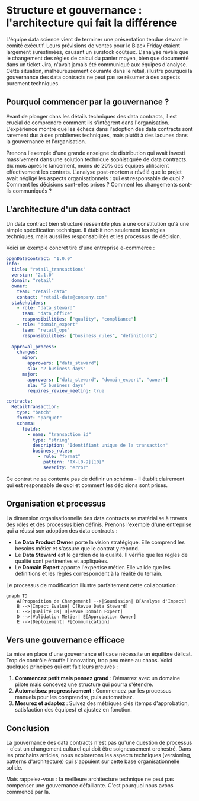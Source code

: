 # Structure et gouvernance : l'architecture qui fait la différence

L'équipe data science vient de terminer une présentation tendue devant le comité exécutif. Leurs prévisions de ventes pour le Black Friday étaient largement surestimées, causant un surstock coûteux. L'analyse révèle que le changement des règles de calcul du panier moyen, bien que documenté dans un ticket Jira, n'avait jamais été communiqué aux équipes d'analyse. Cette situation, malheureusement courante dans le retail, illustre pourquoi la gouvernance des data contracts ne peut pas se résumer à des aspects purement techniques.

## Pourquoi commencer par la gouvernance ?

Avant de plonger dans les détails techniques des data contracts, il est crucial de comprendre comment ils s'intègrent dans l'organisation. L'expérience montre que les échecs dans l'adoption des data contracts sont rarement dus à des problèmes techniques, mais plutôt à des lacunes dans la gouvernance et l'organisation.

Prenons l'exemple d'une grande enseigne de distribution qui avait investi massivement dans une solution technique sophistiquée de data contracts. Six mois après le lancement, moins de 20% des équipes utilisaient effectivement les contrats. L'analyse post-mortem a révélé que le projet avait négligé les aspects organisationnels : qui est responsable de quoi ? Comment les décisions sont-elles prises ? Comment les changements sont-ils communiqués ?

## L'architecture d'un data contract

Un data contract bien structuré ressemble plus à une constitution qu'à une simple spécification technique. Il établit non seulement les règles techniques, mais aussi les responsabilités et les processus de décision.

Voici un exemple concret tiré d'une entreprise e-commerce :

```yaml
openDataContract: "1.0.0"
info:
  title: "retail_transactions"
  version: "2.1.0"
  domain: "retail"
  owner:
    team: "retail-data"
    contact: "retail-data@company.com"
  stakeholders:
    - role: "data_steward"
      team: "data_office"
      responsibilities: ["quality", "compliance"]
    - role: "domain_expert"
      team: "retail_ops"
      responsibilities: ["business_rules", "definitions"]
  
  approval_process:
    changes:
      minor:
        approvers: ["data_steward"]
        sla: "2 business days"
      major:
        approvers: ["data_steward", "domain_expert", "owner"]
        sla: "5 business days"
        requires_review_meeting: true

contracts:
  RetailTransaction:
    type: "batch"
    format: "parquet"
    schema:
      fields:
        - name: "transaction_id"
          type: "string"
          description: "Identifiant unique de la transaction"
          business_rules:
            - rule: "format"
              pattern: "TX-[0-9]{10}"
              severity: "error"
```

Ce contrat ne se contente pas de définir un schéma - il établit clairement qui est responsable de quoi et comment les décisions sont prises.

## Organisation et processus

La dimension organisationnelle des data contracts se matérialise à travers des rôles et des processus bien définis. Prenons l'exemple d'une entreprise qui a réussi son adoption des data contracts :

- Le **Data Product Owner** porte la vision stratégique. Elle comprend les besoins métier et s'assure que le contrat y répond.
- Le **Data Steward** est le gardien de la qualité. Il vérifie que les règles de qualité sont pertinentes et appliquées.
- Le **Domain Expert** apporte l'expertise métier. Elle valide que les définitions et les règles correspondent à la réalité du terrain.

Le processus de modification illustre parfaitement cette collaboration :

```mermaid
graph TD
    A[Proposition de Changement] -->|Soumission| B[Analyse d'Impact]
    B -->|Impact Évalué| C[Revue Data Steward]
    C -->|Qualité OK| D[Revue Domain Expert]
    D -->|Validation Métier| E[Approbation Owner]
    E -->|Déploiement| F[Communication]
```

## Vers une gouvernance efficace

La mise en place d'une gouvernance efficace nécessite un équilibre délicat. Trop de contrôle étouffe l'innovation, trop peu mène au chaos. Voici quelques principes qui ont fait leurs preuves :

1. **Commencez petit mais pensez grand** : Démarrez avec un domaine pilote mais concevez une structure qui pourra s'étendre.
2. **Automatisez progressivement** : Commencez par les processus manuels pour les comprendre, puis automatisez.
3. **Mesurez et adaptez** : Suivez des métriques clés (temps d'approbation, satisfaction des équipes) et ajustez en fonction.

## Conclusion

La gouvernance des data contracts n'est pas qu'une question de processus - c'est un changement culturel qui doit être soigneusement orchestré. Dans les prochains articles, nous explorerons les aspects techniques (versioning, patterns d'architecture) qui s'appuient sur cette base organisationnelle solide.

Mais rappelez-vous : la meilleure architecture technique ne peut pas compenser une gouvernance défaillante. C'est pourquoi nous avons commencé par là.